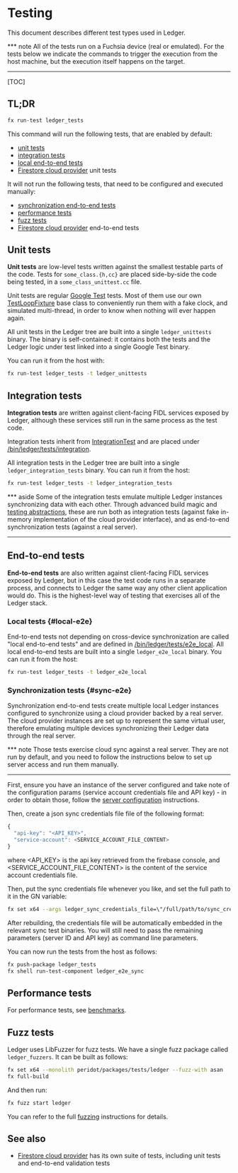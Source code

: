 # Testing

This document describes different test types used in Ledger.

*** note
All of the tests run on a Fuchsia device (real or emulated). For the tests below
we indicate the commands to trigger the execution from the host machine, but the
execution itself happens on the target.
***

[TOC]

## TL;DR

```sh
fx run-test ledger_tests
```

This command will run the following tests, that are enabled by default:

* [unit tests](#unit-tests)
* [integration tests](#integration-tests)
* [local end-to-end tests](#local-e2e)
* [Firestore cloud provider] unit tests

It will not run the following tests, that need to be configured and executed
manually:

* [synchronization end-to-end tests](#sync-e2e)
* [performance tests][benchmarks]
* [fuzz tests](#fuzz-tests)
* [Firestore cloud provider] end-to-end tests

## Unit tests

**Unit tests** are low-level tests written against the smallest testable parts
of the code. Tests for `some_class.{h,cc}` are placed side-by-side the code
being tested, in a `some_class_unittest.cc` file.

Unit tests are regular [Google Test] tests. Most of them use our own
[TestLoopFixture] base class to conveniently run them with a fake clock, and
simulated multi-thread, in order to know when nothing will ever happen again.

All unit tests in the Ledger tree are built into a single `ledger_unittests`
binary. The binary is self-contained: it contains both the tests and the Ledger
logic under test linked into a single Google Test binary.

You can run it from the host with:

```sh
fx run-test ledger_tests -t ledger_unittests
```

## Integration tests

**Integration tests** are written against client-facing FIDL services exposed by
Ledger, although these services still run in the same process as the test code.

Integration tests inherit from [IntegrationTest] and are placed under
[/bin/ledger/tests/integration].

All integration tests in the Ledger tree are built into a single
`ledger_integration_tests` binary. You can run it from the host:

```sh
fx run-test ledger_tests -t ledger_integration_tests
```

*** aside
Some of the integration tests emulate multiple Ledger instances synchronizing
data with each other. Through advanced build magic and [testing abstractions],
these are run both as integration tests (against fake in-memory implementation
of the cloud provider interface), and as end-to-end synchronization tests
(against a real server).
***

## End-to-end tests

**End-to-end tests** are also written against client-facing FIDL services
exposed by Ledger, but in this case the test code runs in a separate process,
and connects to Ledger the same way any other client application would do. This
is the highest-level way of testing that exercises all of the Ledger stack.

### Local tests {#local-e2e}

End-to-end tests not depending on cross-device synchronization are called "local
end-to-end tests" and are defined in [/bin/ledger/tests/e2e_local]. All local
end-to-end tests are built into a single `ledger_e2e_local` binary. You can run
it from the host:

```sh
fx run-test ledger_tests -t ledger_e2e_local
```

### Synchronization tests {#sync-e2e}

Synchronization end-to-end tests create multiple local Ledger instances
configured to synchronize using a cloud provider backed by a real server. The
cloud provider instances are set up to represent the same virtual user,
therefore emulating multiple devices synchronizing their Ledger data through the
real server.

*** note
Those tests exercise cloud sync against a real server. They are not run by
default, and you need to follow the instructions below to set up server access
and run them manually.
***

<a name="cloud-sync"></a>
First, ensure you have an instance of the server configured and take note of the
configuration params (service account credentials file and API key) - in order
to obtain those, follow the [server configuration] instructions.

Then, create a json sync credentials file file of the following format:
```javascript
{
  "api-key": "<API_KEY>",
  "service-account": <SERVICE_ACCOUNT_FILE_CONTENT>
}
```
where <API_KEY> is the api key retrieved from the firebase console, and
<SERVICE_ACCOUNT_FILE_CONTENT> is the content of the service account credentials
file.

Then, put the sync credentials file whenever you like, and set the full path to
it in the GN variable:

```sh
fx set x64 --args ledger_sync_credentials_file=\"/full/path/to/sync_credentials.json\"
```

After rebuilding, the credentials file will be automatically embedded in the
relevant sync test binaries. You will still need to pass the remaining
parameters (server ID and API key) as command line parameters.

You can now run the tests from the host as follows:

```sh
fx push-package ledger_tests
fx shell run-test-component ledger_e2e_sync
```

## Performance tests

For performance tests, see [benchmarks].

## Fuzz tests

Ledger uses LibFuzzer for fuzz tests. We have a single fuzz package called
`ledger_fuzzers`. It can be built as follows:

```sh
fx set x64 --monolith peridot/packages/tests/ledger --fuzz-with asan
fx full-build
```

And then run:

```sh
fx fuzz start ledger
```

You can refer to the full [fuzzing] instructions for details.

## See also

 - [Firestore cloud provider] has its own suite of tests, including unit tests
   and end-to-end validation tests

[Google Test]: https://github.com/google/googletest
[TestLoopFixture]: https://fuchsia.googlesource.com/fuchsia/+/master/garnet/public/lib/gtest/test_loop_fixture.h
[IntegrationTest]: /peridot/bin/ledger/tests/integration/integration_test.h
[/bin/ledger/tests/integration]: /peridot/bin/ledger/tests/integration
[Synchronization end-to-end tests]: /peridot/bin/ledger/tests/e2e_sync/README.md
[/bin/ledger/tests/e2e_local]: /peridot/bin/ledger/tests/e2e_local
[/bin/ledger/tests/e2e_sync]: /peridot/bin/ledger/tests/e2e_sync
[server configuration]: /peridot/bin/cloud_provider_firestore/docs/configuration.md
[testing abstractions]: /peridot/bin/ledger/testing/ledger_app_instance_factory.h
[benchmarks]: /peridot/bin/ledger/tests/benchmark/README.md
[Firestore cloud provider]: /peridot/bin/cloud_provider_firestore/README.md#testing
[fuzzing]: https://fuchsia.googlesource.com/fuchsia/+/master/docs/development/workflows/libfuzzer.md
